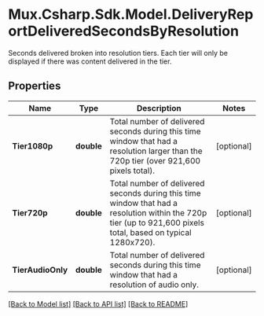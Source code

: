 # Mux.Csharp.Sdk.Model.DeliveryReportDeliveredSecondsByResolution
Seconds delivered broken into resolution tiers. Each tier will only be displayed if there was content delivered in the tier.

## Properties

Name | Type | Description | Notes
------------ | ------------- | ------------- | -------------
**Tier1080p** | **double** | Total number of delivered seconds during this time window that had a resolution larger than the 720p tier (over 921,600 pixels total). | [optional] 
**Tier720p** | **double** | Total number of delivered seconds during this time window that had a resolution within the 720p tier (up to 921,600 pixels total, based on typical 1280x720). | [optional] 
**TierAudioOnly** | **double** | Total number of delivered seconds during this time window that had a resolution of audio only. | [optional] 

[[Back to Model list]](../README.md#documentation-for-models) [[Back to API list]](../README.md#documentation-for-api-endpoints) [[Back to README]](../README.md)

